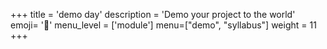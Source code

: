+++
title = 'demo day'
description = 'Demo your project to the world'
emoji= '🚀'
menu_level = ['module']
menu=["demo", "syllabus"]
weight = 11
+++
